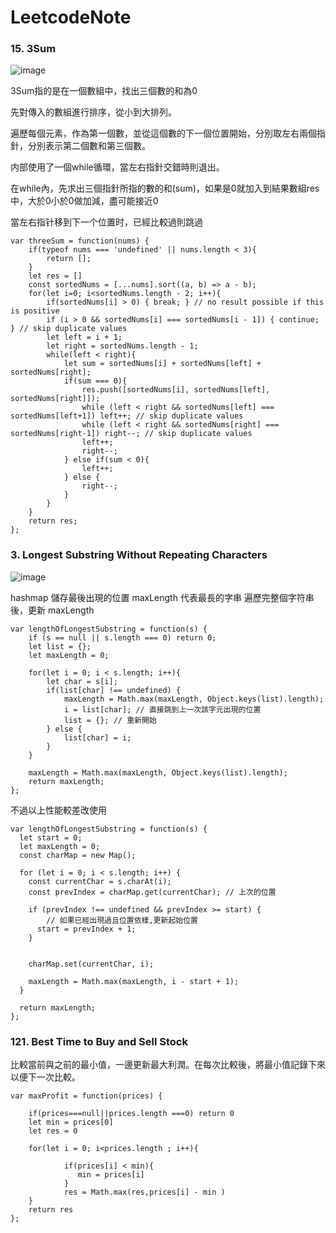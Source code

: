 # LeetcodeNote


### 


###  15. 3Sum
![image](https://user-images.githubusercontent.com/37887893/228558829-d23f4a19-12cd-44cd-ad79-db4cf7234474.png)

3Sum指的是在一個數組中，找出三個數的和為0

先對傳入的數組進行排序，從小到大排列。

遍歷每個元素，作為第一個數，並從這個數的下一個位置開始，分別取左右兩個指針，分別表示第二個數和第三個數。

内部使用了一個while循環，當左右指針交錯時則退出。

在while內，先求出三個指針所指的數的和(sum)，如果是0就加入到結果數組res中，大於0小於0做加減，盡可能接近0

當左右指针移到下一个位置时，已經比較過則跳過


```
var threeSum = function(nums) {
    if(typeof nums === 'undefined' || nums.length < 3){
        return [];
    }
    let res = []
    const sortedNums = [...nums].sort((a, b) => a - b);
    for(let i=0; i<sortedNums.length - 2; i++){
        if(sortedNums[i] > 0) { break; } // no result possible if this is positive
        if (i > 0 && sortedNums[i] === sortedNums[i - 1]) { continue; } // skip duplicate values
        let left = i + 1;
        let right = sortedNums.length - 1;
        while(left < right){
            let sum = sortedNums[i] + sortedNums[left] + sortedNums[right];
            if(sum === 0){
                res.push([sortedNums[i], sortedNums[left], sortedNums[right]]);
                while (left < right && sortedNums[left] === sortedNums[left+1]) left++; // skip duplicate values
                while (left < right && sortedNums[right] === sortedNums[right-1]) right--; // skip duplicate values
                left++;
                right--;
            } else if(sum < 0){
                left++;
            } else {
                right--;
            }
        }
    }
    return res;
};

```

### 3. Longest Substring Without Repeating Characters

![image](https://user-images.githubusercontent.com/37887893/230723636-66ac22ba-1c59-4540-9be3-16a59fe5cb38.png)

hashmap 儲存最後出現的位置 maxLength 代表最長的字串
遍歷完整個字符串後，更新 maxLength 

```
var lengthOfLongestSubstring = function(s) {
    if (s == null || s.length === 0) return 0;
    let list = {};
    let maxLength = 0;

    for(let i = 0; i < s.length; i++){
        let char = s[i];
        if(list[char] !== undefined) {
            maxLength = Math.max(maxLength, Object.keys(list).length);
            i = list[char]; // 直接跳到上一次該字元出現的位置
            list = {}; // 重新開始
        } else {
            list[char] = i;
        }
    }

    maxLength = Math.max(maxLength, Object.keys(list).length);
    return maxLength;
};

```

不過以上性能較差改使用

```
var lengthOfLongestSubstring = function(s) {
  let start = 0;
  let maxLength = 0;
  const charMap = new Map(); 

  for (let i = 0; i < s.length; i++) {
    const currentChar = s.charAt(i);
    const prevIndex = charMap.get(currentChar); // 上次的位置

    if (prevIndex !== undefined && prevIndex >= start) {
        // 如果已經出現過且位置依樣,更新起始位置
      start = prevIndex + 1;
    }


    charMap.set(currentChar, i);

    maxLength = Math.max(maxLength, i - start + 1);
  }

  return maxLength;
};

```

### 121. Best Time to Buy and Sell Stock

比較當前與之前的最小值，一邊更新最大利潤。在每次比較後，將最小值記錄下來以便下一次比較。

```
var maxProfit = function(prices) {

    if(prices===null||prices.length ===0) return 0 
    let min = prices[0]
    let res = 0

    for(let i = 0; i<prices.length ; i++){

            if(prices[i] < min){
               min = prices[i]
            }
            res = Math.max(res,prices[i] - min )
    }
    return res
};

```


